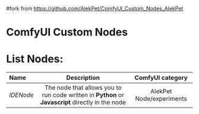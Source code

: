 #fork from 
https://github.com/AlekPet/ComfyUI_Custom_Nodes_AlekPet

# ComfyUI Custom Nodes


# List Nodes:

| Name                                  |                                                     Description                                                      |     ComfyUI category      |
| :------------------------------------ | :------------------------------------------------------------------------------------------------------------------: | :-----------------------: |
| _IDENode_                             |          The node that allows you to run code written in **Python** or **Javascript** directly in the node           | AlekPet Node/experiments  |

